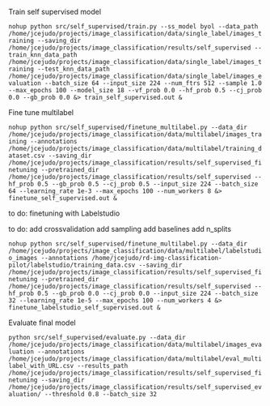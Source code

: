 

Train self supervised model

`nohup python src/self_supervised/train.py --ss_model byol --data_path /home/jcejudo/projects/image_classification/data/single_label/images_training --saving_dir /home/jcejudo/projects/image_classification/results/self_supervised --train_knn_data_path /home/jcejudo/projects/image_classification/data/single_label/images_training --test_knn_data_path /home/jcejudo/projects/image_classification/data/single_label/images_evaluation --batch_size 64 --input_size 224 --num_ftrs 512 --sample 1.0 --max_epochs 100 --model_size 18 --vf_prob 0.0 --hf_prob 0.5 --cj_prob 0.0 --gb_prob 0.0 &> train_self_supervised.out &`



Fine tune multilabel



`nohup python src/self_supervised/finetune_multilabel.py --data_dir /home/jcejudo/projects/image_classification/data/multilabel/images_training --annotations /home/jcejudo/projects/image_classification/data/multilabel/training_dataset.csv --saving_dir /home/jcejudo/projects/image_classification/results/self_supervised_finetuning --pretrained_dir /home/jcejudo/projects/image_classification/results/self_supervised --hf_prob 0.5 --gb_prob 0.5 --cj_prob 0.5 --input_size 224 --batch_size 64 --learning_rate 1e-3 --max_epochs 100 --num_workers 8 &> finetune_self_supervised.out &`


to do: finetuning with Labelstudio

to do: add crossvalidation
add sampling
add baselines
add n_splits

`nohup python src/self_supervised/finetune_multilabel.py --data_dir /home/jcejudo/projects/image_classification/data/multilabel/labelstudio_images --annotations /home/jcejudo/rd-img-classification-pilot/labelstudio/training_data.csv --saving_dir /home/jcejudo/projects/image_classification/results/self_supervised_finetuning --pretrained_dir /home/jcejudo/projects/image_classification/results/self_supervised --hf_prob 0.5 --gb_prob 0.0 --cj_prob 0.0 --input_size 224 --batch_size 32 --learning_rate 1e-5 --max_epochs 100 --num_workers 4 &> finetune_labelstudio_self_supervised.out &`


Evaluate final model

`python src/self_supervised/evaluate.py --data_dir /home/jcejudo/projects/image_classification/data/multilabel/images_evaluation --annotations /home/jcejudo/projects/image_classification/data/multilabel/eval_multilabel_with_URL.csv --results_path /home/jcejudo/projects/image_classification/results/self_supervised_finetuning --saving_dir /home/jcejudo/projects/image_classification/results/self_supervised_evaluation/ --threshold 0.8 --batch_size 32`
